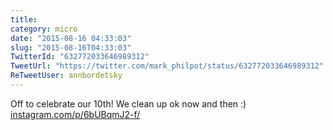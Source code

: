 ```yaml
---
title: 
category: micro
date: "2015-08-16 04:33:03"
slug: "2015-08-16T04:33:03"
TwitterId: "632772033646989312"
TweetUrl: "https://twitter.com/mark_philpot/status/632772033646989312"
ReTweetUser: annbordetsky
---
```


<i class="fa fa-retweet" aria-hidden="true"></i> Off to celebrate our 10th! We
clean up ok now and then :)
[instagram.com/p/6bUBqmJ2-f/](https://instagram.com/p/6bUBqmJ2-f/)

